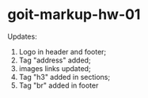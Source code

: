 # goit-markup-hw-01
Updates:
1. Logo in header and footer;
2. Tag "address" added;
3. images links updated;
4. Tag "h3" added in sections;
5. Tag "br" added in footer
